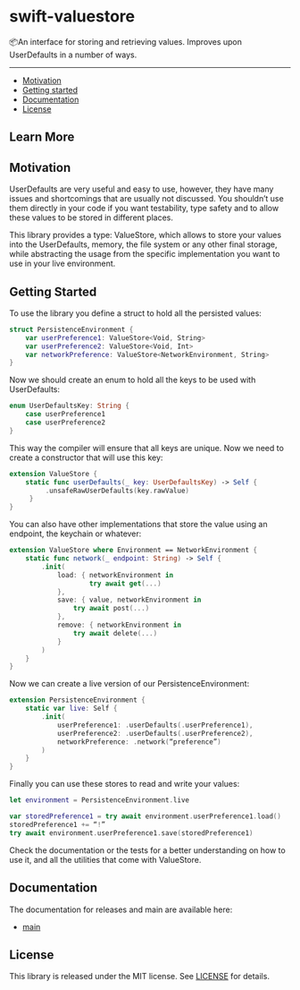 # swift-valuestore

📦An interface for storing and retrieving values. Improves upon UserDefaults in a number of ways.

---

* [Motivation](#Motivation)
* [Getting started](#Getting-started)
* [Documentation](#Documentation)
* [License](#License)

## Learn More

## Motivation

UserDefaults are very useful and easy to use, however, they have many issues and shortcomings that are usually not discussed. You shouldn’t use them directly in your code if you want testability, type safety and to allow these values to be stored in different places.

This library provides a type: ValueStore, which allows to store your values into the UserDefaults, memory, the file system or any other final storage, while abstracting the usage from the specific implementation you want to use in your live environment.


## Getting Started

To use the library you define a struct to hold all the persisted values:

```swift
struct PersistenceEnvironment {
	var userPreference1: ValueStore<Void, String>
	var userPreference2: ValueStore<Void, Int>
	var networkPreference: ValueStore<NetworkEnvironment, String>
}
```

Now we should create an enum to hold all the keys to be used with UserDefaults:

```swift
enum UserDefaultsKey: String {
	case userPreference1
	case userPreference2
}
```

This way the compiler will ensure that all keys are unique. Now we need to create a constructor that will use this key:

```swift
extension ValueStore {
	static func userDefaults(_ key: UserDefaultsKey) -> Self {
		 .unsafeRawUserDefaults(key.rawValue)
	 }
}
```

You can also have other implementations that store the value using an endpoint, the keychain or whatever:

```swift
extension ValueStore where Environment == NetworkEnvironment {
	static func network(_ endpoint: String) -> Self {
		.init(
			load: { networkEnvironment in
					try await get(...)
			},
			save: { value, networkEnvironment in 
				try await post(...)
			},
			remove: { networkEnvironment in 
				try await delete(...)
			}
		)
	}
}
```

Now we can create a live version of our PersistenceEnvironment: 

```swift
extension PersistenceEnvironment {
	static var live: Self {
		.init(
			userPreference1: .userDefaults(.userPreference1),
			userPreference2: .userDefaults(.userPreference2), 
			networkPreference: .network(“preference”)
		)
	}
}
```

Finally you can use these stores to read and write your values:

```swift
let environment = PersistenceEnvironment.live

var storedPreference1 = try await environment.userPreference1.load()
storedPreference1 += “!”
try await environment.userPreference1.save(storedPreference1)
```

Check the documentation or the tests for a better understanding on how to use it, and all the utilities that come with ValueStore.

## Documentation

The documentation for releases and main are available here:

* [main][swift-valuestore-docs]

## License

This library is released under the MIT license. See [LICENSE](LICENSE) for details.

[swift-valuestore-docs]: https://github.com/buscarini/swift-valuestore/wiki
